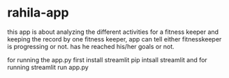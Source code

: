 # rahila-app


this app is about analyzing the different activities for a fitness keeper and keeping the record by one fitness keeper, app can tell either fitnesskeeper is progressing or not. has he reached his/her goals or not.

for running the app.py 
first install streamlit 
pip intsall streamlit 
and for running 
streamlit run app.py
